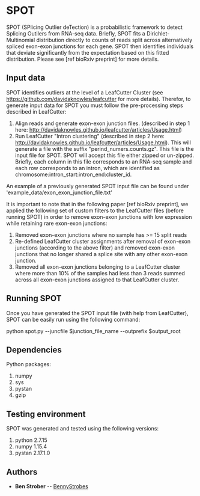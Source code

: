 # SPOT

SPOT (SPlicing Outlier deTection) is a probabilistic framework to detect Splicing Outilers from  RNA-seq data. Briefly, SPOT fits a Dirichlet-Multinomial distribution directly to counts of reads split across alternatively spliced exon-exon junctions for each gene. SPOT then identifies individuals that deviate significantly from the expectation based on this fitted distribution. Please see [ref bioRxiv preprint] for more details.

## Input data

SPOT identifies outliers at the level of a LeafCutter Cluster (see https://github.com/davidaknowles/leafcutter for more details). Therefor, to generate input data for SPOT you must follow the pre-processing steps described in LeafCutter:
1. Align reads and generate exon-exon junction files. (described in step 1 here: http://davidaknowles.github.io/leafcutter/articles/Usage.html)
2. Run LeafCutter "Intron clustering" (described in step 2 here: http://davidaknowles.github.io/leafcutter/articles/Usage.html). This will generate a file with the suffix "perind_numers.counts.gz". This file is the input file for SPOT. SPOT will accept this file either zipped or un-zipped. Briefly, each column in this file corresponds to an RNA-seq sample and each row corresponds to an intron, which are identified as chromosome:intron_start:intron_end:cluster_id. 

An example of a previously generated SPOT input file can be found under 'example_data/exon_exon_junction_file.txt'

It is important to note that in the following paper [ref bioRxiv preprint], we applied the following set of custom filters to the LeafCutter files (before running SPOT) in order to remove exon-exon junctions with low expression while retaining rare exon-exon junctions:
1. Removed exon-exon junctions where no sample has >= 15 split reads
2. Re-defined LeafCutter cluster assignments after removal of exon-exon junctions (according to the above filter) and removed exon-exon junctions that no longer shared a splice site with any other exon-exon junction.
3. Removed all exon-exon junctions belonging to a LeafCutter cluster where more than 10% of the samples had less than 3 reads summed across all exon-exon junctions assigned to that LeafCutter cluster.


## Running SPOT

Once you have generated the SPOT input file (with help from LeafCutter), SPOT can be easily run using the following command:

python spot.py --juncfile $junction_file_name --outprefix $output_root


## Dependencies
Python packages:
1. numpy
2. sys
3. pystan
4. gzip

## Testing environment
SPOT was generated and tested using the following versions:
1. python 2.7.15
2. numpy 1.15.4
3. pystan 2.17.1.0




## Authors

* **Ben Strober** -- [BennyStrobes](https://github.com/BennyStrobes)